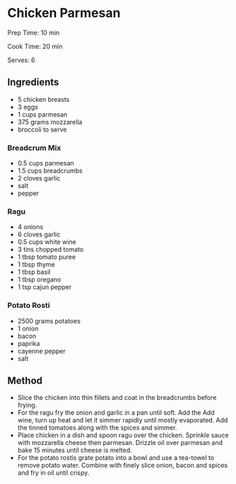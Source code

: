 # Chicken Parmesan

Prep Time: 10 min

Cook Time: 20 min

Serves: 6
## Ingredients
* 5 chicken breasts
* 3 eggs
* 1 cups parmesan
* 375 grams mozzarella
* broccoli to serve

### Breadcrum Mix
* 0.5 cups parmesan
* 1.5 cups breadcrumbs
* 2 cloves garlic
* salt
* pepper

### Ragu
* 4 onions
* 6 cloves garlic
* 0.5 cups white wine
* 3 tins chopped tomato
* 1 tbsp tomato puree
* 1 tbsp thyme
* 1 tbsp basil
* 1 tbsp oregano
* 1 tsp cajun pepper

### Potato Rosti
* 2500 grams potatoes
* 1 onion
* bacon
* paprika
* cayenne pepper
* salt


## Method
* Slice the chicken into thin fillets and coat in the breadcrumbs before frying.
* For the ragu fry the onion and garlic in a pan until soft. Add the Add wine, turn up heat and let it simmer rapidly until mostly evaporated. Add the tinned tomatoes along with the spices and simmer.
* Place chicken in a dish and spoon ragu over the chicken. Sprinkle sauce with mozzarella cheese then parmesan. Drizzle oil over parmesan and bake 15 minutes until cheese is melted.
* For the potato rostis grate potato into a bowl and use a tea-towel to remove potato water. Combine with finely slice onion, bacon and spices and fry in oil until crispy.
